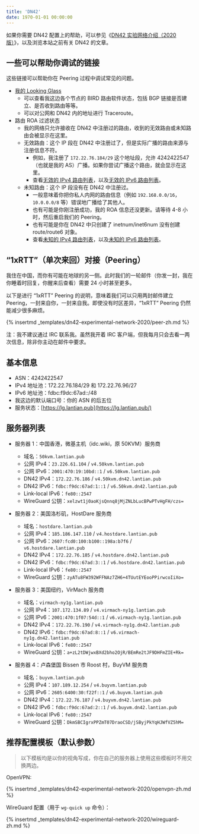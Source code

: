 ```yaml
---
title: 'DN42'
date: 1970-01-01 00:00:00
---
```


如果你需要 DN42 配置上的帮助，可以参见《[DN42 实验网络介绍（2020 版）](/article/modify-website/dn42-experimental-network-2020.lantian)》，以及浏览本站之前有关 DN42 的文章。

一些可以帮助你调试的链接
--------------------

这些链接可以帮助你在 Peering 过程中调试常见的问题。

- [我的 Looking Glass](https://lg.lantian.pub/)
  - 可以查看我这边各个节点的 BIRD 路由软件状态，包括 BGP 链接是否建立、是否收到路由等等。
  - 可以对公网和 DN42 内的地址进行 Traceroute。
- 路由 ROA 过滤状态
  - 我的网络只允许接收在 DN42 中注册过的路由，收到的无效路由或未知路由会被显示在这里。
  - 无效路由：这个 IP 段在 DN42 中注册过了，但是实际广播的路由来源与注册信息不符。
    - 例如，我注册了 `172.22.76.184/29` 这个地址段，允许 4242422547（也就是我的 AS）广播。如果你尝试广播这个路由，就会显示在这里。
    - 查看[无效的 IPv4 路由列表](https://lg.lantian.pub/route_generic/hostdare/table%20roa_fail_v4)，以及[无效的 IPv6 路由列表](https://lg.lantian.pub/route_generic/hostdare/table%20roa_fail_v6)。
  - 未知路由：这个 IP 段没有在 DN42 中注册过。
    - 一般意味着你把你私人内网的路由信息（例如 `192.168.0.0/16`，`10.0.0.0/8` 等）错误地广播给了其他人。
    - 也有可能是你刚注册成功，我的 ROA 信息还没更新。请等待 4-8 小时，然后重启我们的 Peering。
    - 也有可能是你在 DN42 中只创建了 inetnum/inet6num 没有创建 route/route6 对象。
    - 查看[未知的 IPv4 路由列表](https://lg.lantian.pub/route_generic/hostdare/table%20roa_unknown_v4)，以及[未知的 IPv6 路由列表](https://lg.lantian.pub/route_generic/hostdare/table%20roa_unknown_v6)。

“1xRTT”（单次来回）对接（Peering）
------------------------------

我住在中国，而你有可能在地球的另一侧。此时我们的一轮邮件（你发一封，我在你睡着时回复，你醒来后查看）需要 24 小时甚至更多。

以下是进行 “1xRTT” Peering 的说明，意味着我们可以只用两封邮件建立 Peering，一封来自你，一封来自我。即使没有时区差异，“1xRTT” Peering 仍然能减少很多麻烦。

{% insertmd _templates/dn42-experimental-network-2020/peer-zh.md %}

注：我不建议通过 IRC 联系我。虽然我开着 IRC 客户端，但我每月只会去看一两次信息，除非你主动在邮件中要求。

基本信息
-------

- ASN：4242422547
- IPv4 地址池：172.22.76.184/29 和 172.22.76.96/27
- IPv6 地址池：fdbc:f9dc:67ad::/48
- 我这边的默认端口号：你的 ASN 的后五位
- 服务状态：[https://lg.lantian.pub](https://lg.lantian.pub/)

服务器列表
--------

- 服务器 1：中国香港，微基主机（idc.wiki，原 50KVM）服务商
  - 域名：`50kvm.lantian.pub`
  - 公网 IPv4：`23.226.61.104` / `v4.50kvm.lantian.pub`
  - 公网 IPv6：`2001:470:19:10bd::1` / `v6.50kvm.lantian.pub`
  - DN42 IPv4：`172.22.76.186` / `v4.50kvm.dn42.lantian.pub`
  - DN42 IPv6：`fdbc:f9dc:67ad:1::1` / `v6.50kvm.dn42.lantian.pub`
  - Link-local IPv6：`fe80::2547`
  - WireGuard 公钥：`xelzwt1j0aoKjsQnnq8jMjZNLbLucBPwPTvHgFH/czs=`

- 服务器 2：美国洛杉矶，HostDare 服务商
  - 域名：`hostdare.lantian.pub`
  - 公网 IPv4：`185.186.147.110` / `v4.hostdare.lantian.pub`
  - 公网 IPv6：`2607:fcd0:100:b100::198a:b7f6` / `v6.hostdare.lantian.pub`
  - DN42 IPv4：`172.22.76.185` / `v4.hostdare.dn42.lantian.pub`
  - DN42 IPv6：`fdbc:f9dc:67ad:3::1` / `v6.hostdare.dn42.lantian.pub`
  - Link-local IPv6：`fe80::2547`
  - WireGuard 公钥：`zyATu8FW392WFFNAz7ZH6+4TUutEYEooPPirwcoIiXo=`

- 服务器 3：美国纽约，VirMach 服务商
  - 域名：`virmach-ny1g.lantian.pub`
  - 公网 IPv4：`107.172.134.89` / `v4.virmach-ny1g.lantian.pub`
  - 公网 IPv6：`2001:470:1f07:54d::1` / `v6.virmach-ny1g.lantian.pub`
  - DN42 IPv4：`172.22.76.190` / `v4.virmach-ny1g.dn42.lantian.pub`
  - DN42 IPv6：`fdbc:f9dc:67ad:8::1` / `v6.virmach-ny1g.dn42.lantian.pub`
  - Link-local IPv6：`fe80::2547`
  - WireGuard 公钥：`a+zL2tDWjwxBXd2bho2OjR/BEmRe2tJF9DHFmZIE+Rk=`

- 服务器 4：卢森堡国 Bissen 市 Roost 村，BuyVM 服务商
  - 域名：`buyvm.lantian.pub`
  - 公网 IPv4：`107.189.12.254` / `v4.buyvm.lantian.pub`
  - 公网 IPv6：`2605:6400:30:f22f::1` / `v6.buyvm.lantian.pub`
  - DN42 IPv4：`172.22.76.187` / `v4.buyvm.dn42.lantian.pub`
  - DN42 IPv6：`fdbc:f9dc:67ad:2::1` / `v6.buyvm.dn42.lantian.pub`
  - Link-local IPv6：`fe80::2547`
  - WireGuard 公钥：`DkmSBCIgrxPPZmT07DraoCSD/jSByjPkYqHJWfVZ5hM=`

推荐配置模板（默认参数）
-------------------

> 以下模板均是以你的视角写成，你在自己的服务器上使用这些模板时不用交换两边。

OpenVPN:

{% insertmd _templates/dn42-experimental-network-2020/openvpn-zh.md %}

WireGuard 配置（用于 `wg-quick up` 命令）：

{% insertmd _templates/dn42-experimental-network-2020/wireguard-zh.md %}
